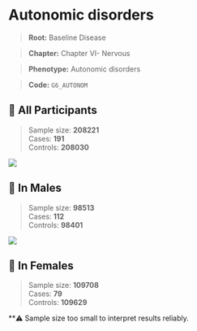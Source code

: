 # Autonomic disorders

> **Root:** Baseline Disease  

> **Chapter:** Chapter VI- Nervous  

> **Phenotype:** Autonomic disorders  

> **Code:** `G6_AUTONOM`

## 🧪 All Participants  
> Sample size: **208221**  
> Cases: **191**  
> Controls: **208030**
<img src="/Disease/Figures/ALL/Incidence/G6_AUTONOM.png"/>
<CsvTable src="/public/Disease/Data/ALL/Incidence/COX_G6_AUTONOM.csv" label="🔍 View full results" />

## 👨 In Males  
> Sample size: **98513**  
> Cases: **112**  
> Controls: **98401**
<img src="/Disease/Figures/Male/Incidence/G6_AUTONOM.png"/>
<CsvTable src="/public/Disease/Data/Male/Incidence/COX_G6_AUTONOM.csv" label="🔍 View full results" />

## 👩 In Females  
> Sample size: **109708**  
> Cases: **79**  
> Controls: **109629**

**⚠️ Sample size too small to interpret results reliably.

